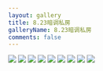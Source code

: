 ```yaml
---
layout: gallery
title: 8.23暗调私房
galleryName: 8.23暗调私房
comments: false
---
```


<style>
#l_main {
  max-width: calc(100% - 1 * 240px);
  padding-left: 0px;
  float: left;
  -webkit-box-ordinal-group: 2;
  -moz-box-ordinal-group: 2;
  -ms-flex-order: 2;
  -webkit-order: 2;
  order: 2;
}
#l_main.no_sidebar {
    width: 100%;
    padding-right: 0;
    margin: auto;
}
#bottom {
  display: none;
}
#post-body p {
  display:flex;
  flex-wrap: wrap;
}
#post-body p img {
  width: 32%;
  margin: 5px;
}
</style>

![](https://jsd.cdn.zzko.cn/gh/txw1314/blog-img@main/晚晚晚儿呀/2021/8.23暗调私房/202210062144956.jpg)
![](https://jsd.cdn.zzko.cn/gh/txw1314/blog-img@main/晚晚晚儿呀/2021/8.23暗调私房/202210062144955.jpg)
![](https://jsd.cdn.zzko.cn/gh/txw1314/blog-img@main/晚晚晚儿呀/2021/8.23暗调私房/202210062144954.jpg)
![](https://jsd.cdn.zzko.cn/gh/txw1314/blog-img@main/晚晚晚儿呀/2021/8.23暗调私房/202210062144953.jpg)
![](https://jsd.cdn.zzko.cn/gh/txw1314/blog-img@main/晚晚晚儿呀/2021/8.23暗调私房/202210062144949.jpg)
![](https://jsd.cdn.zzko.cn/gh/txw1314/blog-img@main/晚晚晚儿呀/2021/8.23暗调私房/202210062144950.jpg)
![](https://jsd.cdn.zzko.cn/gh/txw1314/blog-img@main/晚晚晚儿呀/2021/8.23暗调私房/202210062144951.jpg)
![](https://jsd.cdn.zzko.cn/gh/txw1314/blog-img@main/晚晚晚儿呀/2021/8.23暗调私房/202210062144952.jpg)
![](https://jsd.cdn.zzko.cn/gh/txw1314/blog-img@main/晚晚晚儿呀/2021/8.23暗调私房/202210062144948.jpg)
